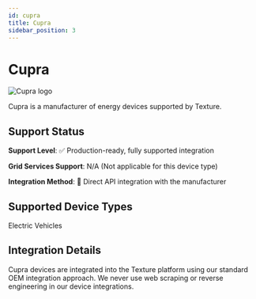 ```yaml
---
id: cupra
title: Cupra
sidebar_position: 3
---
```


# Cupra

<div style={{ textAlign: 'center', margin: '20px 0' }}>
  <img 
    src="https://device.cms.texture.energy/logo/%20Cupra%20Vector%20Icon.svg" 
    alt="Cupra logo" 
    style={{ maxWidth: '200px', maxHeight: '150px' }}
  />
</div>

Cupra is a manufacturer of energy devices supported by Texture.



## Support Status

**Support Level**: ✅ Production-ready, fully supported integration

**Grid Services Support**: N/A (Not applicable for this device type)

**Integration Method**: 🔌 Direct API integration with the manufacturer

## Supported Device Types

Electric Vehicles

## Integration Details

Cupra devices are integrated into the Texture platform using our standard OEM integration approach. We never use web scraping or reverse engineering in our device integrations.



